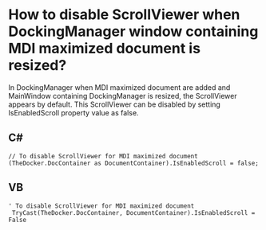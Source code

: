 # How to disable ScrollViewer when DockingManager window containing MDI maximized document is resized?
In DockingManager when MDI maximized document are added and MainWindow containing DockingManager is resized, the ScrollViewer appears by default. This ScrollViewer can be disabled by setting IsEnabledScroll property value as false.

## C#
    // To disable ScrollViewer for MDI maximized document
    (TheDocker.DocContainer as DocumentContainer).IsEnabledScroll = false;
## VB
    ' To disable ScrollViewer for MDI maximized document
     TryCast(TheDocker.DocContainer, DocumentContainer).IsEnabledScroll = False

